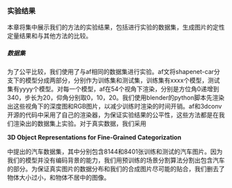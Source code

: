 ### 实验结果

本章将集中展示我们的方法的实验结果，包括进行实验的数据集，生成图片的定性定量结果和与其他方法的比较。

##### 数据集

为了公平比较，我们使用了与af相同的数据集进行实验。af文将shapenet-car分支下的模型分成两部分，分别作为训练集和测试集，训练集有xxxx个模型，测试集有yyyy个模型。对每一个模型，af在54个视角下渲染，分别是方位角0递增到340，步长为20，仰角分别取0，10，20。我们使用blender的python脚本先渲染出这些视角下的深度图和RGB图片，以减少训练时渲染的时间开销。af和3dconv开源的代码中采用了自己的渲染器，为保证实验结果的公平性，这些方法都是在我们渲染出的数据集上实验。对于真实数据，我们采用

**3D Object Representations for Fine-Grained Categorization**

中提出的汽车数据集，其中分别包含8144和8401张训练和测试的汽车图片。因为我们的模型并没有编码背景的能力，我们用预训练的场景分割算法分割出包含汽车的部分。为保证真实图片的数据分布和我们的合成图片尽可能的贴合，我们删去了物体大小过小，和物体不居中的图像。